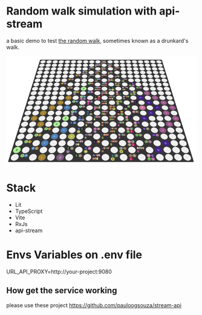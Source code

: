 # Random walk simulation with api-stream
a basic demo to test [the random walk](https://en.wikipedia.org/wiki/Random_walk), sometimes known as a drunkard's walk.

![preview](src/assets/game-preview.jpg)

# Stack
   *  Lit
   *  TypeScript
   *  Vite
   *  RxJs
   *  api-stream
# Envs Variables on .env file

URL_API_PROXY=http://your-project:9080


## How get the service working

please use these project https://github.com/pauloogsouza/stream-api

